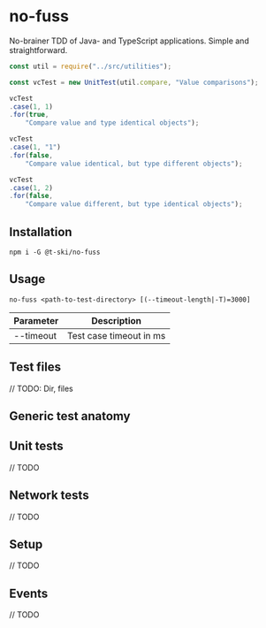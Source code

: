 # no-fuss

No-brainer TDD of Java- and TypeScript applications. Simple and straightforward.

``` js
const util = require("../src/utilities");

const vcTest = new UnitTest(util.compare, "Value comparisons");

vcTest
.case(1, 1)
.for(true,
    "Compare value and type identical objects");

vcTest
.case(1, "1")
.for(false,
    "Compare value identical, but type different objects");

vcTest
.case(1, 2)
.for(false,
    "Compare value different, but type identical objects");
```

## Installation

``` cli
npm i -G @t-ski/no-fuss
```

## Usage

``` cli
no-fuss <path-to-test-directory> [(--timeout-length|-T)=3000]
```

| Parameter | Description |
| --------- | ----------- |
| --timeout | Test case timeout in ms |

## Test files

// TODO: Dir, files

## Generic test anatomy

## Unit tests

// TODO

## Network tests

// TODO

## Setup

// TODO

## Events

// TODO